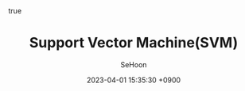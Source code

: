 ---
title: Support Vector Machine(SVM)
author: SeHoon
date: 2023-04-01 15:35:30 +0900
categories: [Machine Learning, ML_Theory]
tags: [machine learning, python]
math: true
mermaid: true
---